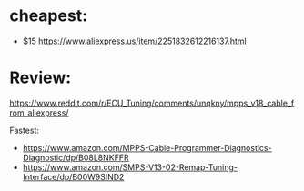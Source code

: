 # cheapest:
- $15 https://www.aliexpress.us/item/2251832612216137.html

# Review:
https://www.reddit.com/r/ECU_Tuning/comments/unqkny/mpps_v18_cable_from_aliexpress/

Fastest:
- https://www.amazon.com/MPPS-Cable-Programmer-Diagnostics-Diagnostic/dp/B08L8NKFFR
- https://www.amazon.com/SMPS-V13-02-Remap-Tuning-Interface/dp/B00W9SIND2
